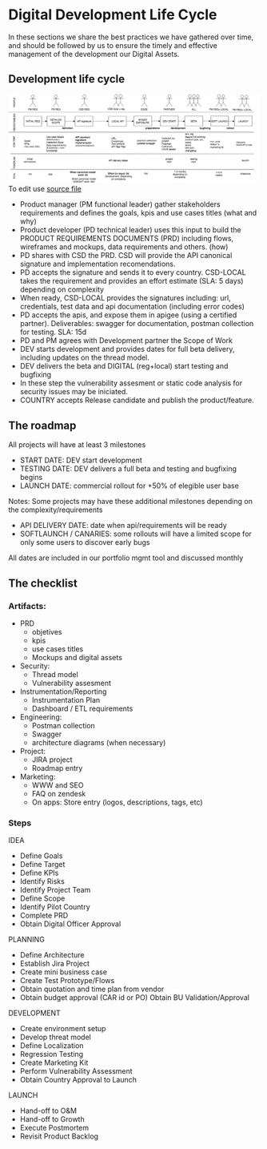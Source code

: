 
# Digital Development Life Cycle

In these sections we share the best practices we have gathered over time, and should be followed by us to ensure the timely and effective management of the development our Digital Assets.

## Development life cycle

![](dev-process-20180607-newprocess.png)
To edit use [source file](https://drive.google.com/file/d/1TF3A6RhBbaPfOeIWik9BDQ44-ZXNxBEs/view?usp=sharing)

-  Product manager (PM functional leader) gather stakeholders requirements and defines the goals, kpis and use cases titles (what and why)
-  Product developer (PD technical leader) uses this input to build the PRODUCT REQUIREMENTS DOCUMENTS (PRD) including flows, wireframes and mockups, data requirements and others. (how)
- PD shares with CSD the PRD. CSD will provide the API canonical signature and implementation recomendations. 
- PD accepts the signature and sends it to every country. CSD-LOCAL takes the requirement and provides an effort estimate (SLA: 5 days) depending on complexity
- When ready, CSD-LOCAL provides the signatures including: url, credentials, test data and api documentation (including error codes)
- PD accepts the apis, and expose them in apigee (using a certified partner). Deliverables: swagger for documentation, postman collection for testing. SLA: 15d
- PD and PM agrees with Development partner the Scope of Work
- DEV starts development and provides dates for full beta delivery, including updates on the thread model.
- DEV delivers the beta and DIGITAL (reg+local) start testing and bugfixing
- In these step the vulnerability assesment or static code analysis for security issues may be iniciated.
- COUNTRY accepts Release candidate and publish the product/feature.

## The roadmap

All projects will have at least 3 milestones
- START DATE: DEV start development
- TESTING DATE: DEV delivers a full beta and testing and bugfixing begins
- LAUNCH DATE: commercial rollout for +50% of elegible user base

Notes: Some projects may have these additional milestones depending on the complexity/requirements

- API DELIVERY DATE: date when api/requirements will be ready
- SOFTLAUNCH / CANARIES: some rollouts will have a limited scope for only some users to discover early bugs

All dates are included in our portfolio mgmt tool and discussed monthly

## The checklist

### Artifacts:

- PRD
    - objetives
    - kpis
    - use cases titles
    - Mockups and digital assets
- Security:
    - Thread model
    - Vulnerability assesment
- Instrumentation/Reporting
    - Instrumentation Plan
    - Dashboard / ETL requirements
- Engineering:
    - Postman collection
    - Swagger
    - architecture diagrams (when necessary)
- Project:
    - JIRA project
    - Roadmap entry
- Marketing:
    - WWW and SEO
    - FAQ on zendesk
    - On apps: Store entry (logos, descriptions, tags, etc)


### Steps 

IDEA  
- Define Goals 
- Define Target 
- Define KPIs 
- Identify Risks   
- Identify Project Team   
- Define Scope   
- Identify Pilot Country   
- Complete PRD   
- Obtain Digital Officer Approval  

PLANNING  
- Define Architecture
- Establish Jira Project
- Create mini business case
- Create Test Prototype/Flows
- Obtain quotation and time plan from vendor
- Obtain budget approval (CAR id or PO) Obtain BU Validation/Approval

DEVELOPMENT  
- Create environment setup   
- Develop threat model   
- Define Localization   
- Regression Testing   
- Create Marketing Kit   
- Perform Vulnerability Assessment   
- Obtain Country Approval to Launch   

LAUNCH  
- Hand-off to O&M   
- Hand-off to Growth   
- Execute Postmortem   
- Revisit Product Backlog

